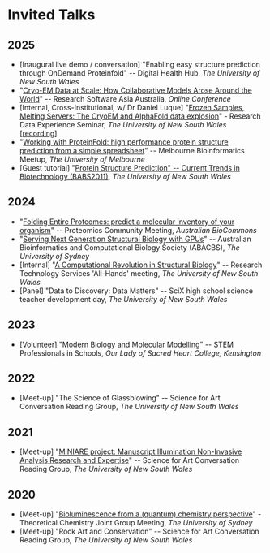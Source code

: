 # Invited Talks

## 2025
- [Inaugural live demo / conversation] "Enabling easy structure prediction through OnDemand Proteinfold" -- Digital Health Hub, *The University of New South Wales*
- "[Cryo-EM Data at Scale: How Collaborative Models Arose Around the World](https://github.com/keiran-rowell/Presentations/blob/6d714fabb5e504aba56bc4fccb5f43ff9f8ef44c/Cryo-EM%20Data%20at%20Scale%20-%20How%20Collaborative%20Models%20Arose%20Around%20the%20World.pdf)" -- Research Software Asia Australia, *Online Conference*
- [Internal, Cross-Institutional, w/ Dr Daniel Luque] "[Frozen Samples, Melting Servers: The CryoEM and AlphaFold data explosion](https://github.com/keiran-rowell/Presentations/blob/main/Frozen_Samples_Melting_Servers_RDE_EMU_SBF.pdf)" - Research Data Experience Seminar, *The University of New South Wales* [[recording](https://youtu.be/rRegN7AuyOw?si=Hn4Jzrkl41V6-NFM)]
- "[Working with ProteinFold: high performance protein structure prediction from a simple spreadsheet](https://github.com/keiran-rowell/Presentations/blob/main/Melb-Bioinf-Meetup_Working-w-ProteinFold.pdf)" -- Melbourne Bioinformatics Meetup, *The University of Melbourne*
- [Guest tutorial] "[Protein Structure Prediction" -- Current Trends in Biotechnology (BABS2011)](https://github.com/keiran-rowell/Presentations/blob/main/BABS2011%20Tut%20-%203%20hr%20-%20Keiran%20Rowell.pdf), *The University of New South Wales* 

## 2024
- "[Folding Entire Proteomes: predict a molecular inventory of your organism](https://github.com/keiran-rowell/Presentations/blob/main/Proteomics-community-meeting_Fold-Entire-Proteomes.pdf)" -- Proteomics Community Meeting, *Australian BioCommons*
- "[Serving Next Generation Structural Biology with GPUs](https://github.com/keiran-rowell/Presentations/blob/main/UNSW%20-%20Serving%20Next%20Generation%20Structural%20Biology%20with%20GPUS.pdf)" -- Australian Bioinformatics and Computational Biology Society (ABACBS), *The University of Sydney*
- [Internal] "[A Computational Revolution in Structural Biology](https://github.com/keiran-rowell/Presentations/blob/main/ResTech_all-hands_SBF_compute.pdf)" -- Research Technology Services 'All-Hands' meeting, *The University of New South Wales*
- [Panel] "Data to Discovery: Data Matters" -- SciX high school science teacher development day, *The University of New South Wales*

## 2023
- [Volunteer] "Modern Biology and Molecular Modelling" -- STEM Professionals in Schools, *Our Lady of Sacred Heart College, Kensington*

## 2022

- [Meet-up] "The Science of Glassblowing" -- Science for Art Conversation Reading Group, *The University of New South Wales*

## 2021

- [Meet-up] "[MINIARE project: Manuscript Illumination Non-Invasive Analysis Research and Expertise](https://github.com/keiran-rowell/Presentations/blob/main/MINIARE%20project%20presentation.pdf)" -- Science for Art Conversation Reading Group, *The University of New South Wales*

## 2020

- [Meet-up] "[Bioluminescence from a (quantum) chemistry perspective](https://github.com/keiran-rowell/Presentations/blob/main/Bioluminesce%20-%20theory%20group%20presentation.pdf)" - Theoretical Chemistry Joint Group Meeting, *The University of Sydney*
- [Meet-up] "Rock Art and Conservation" -- Science for Art Conversation Reading Group, *The University of New South Wales* 
